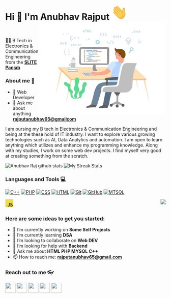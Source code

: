 # Hi 👐  I'm Anubhav Rajput <img src="https://raw.githubusercontent.com/ABSphreak/ABSphreak/master/gifs/Hi.gif" width="50px"> <img align='right' width="400" src="output-onlinepngtools.png">
</br>

👨‍🎓 B.Tech in Electronics & Communication Engineering from the **[SLITE Panjab](http://sliet.ac.in/)** 

### About me :eyes:

- :dart: Web Developer  
- :e-mail: Ask me about anything  **[rajputanubhav65@gmailcom](rajputanubhav65@gmailcom)**
<!--- :satellite: My Website **[Click Here](https://sumitt1080.github.io/#/)**-->

<p>I am pursing my B tech in Electronics & Communication Engineering and being at the these hold of IT industry.
I want to explore various growing technologies such as AI, Data  Analytics and automation.
I am open to learn anything which utilizes and enhance my programming knowledge. Along with my studies, I work on some web dev projects.
I find myself very good at creating something from the scratch.</p>



![Anubhav Raj github stats](https://github-readme-stats.vercel.app/api?username=Anubhav-raj&show_icons=true&theme=dracula)
![My Streak Stats](https://github-readme-streak-stats.herokuapp.com/?user=Anubhav-raj&theme=tokyonight)


### Languages and Tools :computer:

[![C++](https://img.shields.io/badge/-cpp-0175C2?style=flat&logo=c++&link=https://github.com/Anubhav-Raj)](https://github.com/Anubhav-Raj)
[![PHP](https://img.shields.io/badge/-PHP-02569B?style=flat&logo=flutter&link=https://github.com/Anubhav-Raj)](https://github.com/Rajput)
[![CSS](https://img.shields.io/badge/CSS-blue?style=flat&logo=html&logoColor=white&link=https://github.com/Anubhav-Raj)](https://github.com/Anubhav-Raj)
[![HTML](https://img.shields.io/badge/Html-orange?style=flat&logo=html&logoColor=white&link=https://github.com/Anubhav-Raj)](https://github.com/Anubhav-Raj)
[![Git](https://img.shields.io/badge/-Git-black?style=flat&logo=git&link=https://github.com/Anubhav-Raj)](https://github.com/Anubhav-Raj) [![GitHub](https://img.shields.io/badge/-GitHub-181717?style=flat&logo=github&link=https://github.com/Anubhav-Raj)](https://github.com/Anubhav-Raj)
[![MTSQL](https://img.shields.io/badge/-mysql-pink?style=flat&logo=mysql&link=https://github.com/Anubhav-Raj)](https://github.com/Anubhav-Raj)

<code><img height="25" src="https://raw.githubusercontent.com/github/explore/80688e429a7d4ef2fca1e82350fe8e3517d3494d/topics/javascript/javascript.png"></code>  <img align="right" src="https://github-readme-stats.vercel.app/api/top-langs/?username=Anubhav-Raj&theme=dracula&hide_langs_below=1" /></br>


### Here are some ideas to get you started:

- 🔭 I’m currently working on **Some Self Projects**
- 🌱 I’m currently learning **DSA**
- 👯 I’m looking to collaborate on **Web DEV**
- 🤔 I’m looking for help with **Backend**
- 💬 Ask me about **HTML PHP MYSQL C++**
- 📫 How to reach me: **rajputanubhav65@gmail.com**
<!--- ⚡ Fun fact: **I play too much video games than coding**-->
<!-- - 😄 Pronouns: ... -->


### Reach out to me 👓

<a href="https://twitter.com/anubhav00225547"><img src="https://i.ibb.co/kmgQVyW/twitter.png" width="32px" height="32px"></a> <a href="https://github.com/Anubhav-Raj"><img src="https://cdn.iconscout.com/icon/free/png-256/github-108-438008.png" width="32px" height="32px"></a> <a href="https://www.facebook.com/anubhav.rajput.9619"><img src="https://i.ibb.co/zmYNW4p/facebook.png" width="32px" height="32px"></a> <a href="https://www.linkedin.com/in/%F0%9D%98%BC%F0%9D%99%A3%F0%9D%99%AA%F0%9D%99%97%F0%9D%99%9D%F0%9D%99%96%F0%9D%99%AB-rajput-a9a6861b7/"><img src="https://i.ibb.co/Kx2GSrT/linkedin.png" width="32px" height="32px"></a> <a href="https://www.instagram.com/anubhavrajput8877/"><img src="https://f0.pngfuel.com/png/605/658/black-and-white-instagram-logo-logo-black-and-white-instagram-logo-png-clip-art-thumbnail.png" width="32px" height="32px"></a> 

